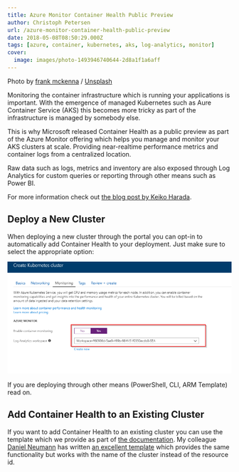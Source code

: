 ```yaml
---
title: Azure Monitor Container Health Public Preview
author: Christoph Petersen
url: /azure-monitor-container-health-public-preview
date: 2018-05-08T08:50:29.000Z
tags: [azure, container, kubernetes, aks, log-analytics, monitor]
cover: 
  image: images/photo-1493946740644-2d8a1f1a6aff
---
```


Photo by [frank mckenna](https://unsplash.com/@frankiefoto?utm_source=ghost&amp;utm_medium=referral&amp;utm_campaign=api-credit) / [Unsplash](https://unsplash.com/?utm_source=ghost&amp;utm_medium=referral&amp;utm_campaign=api-credit)

Monitoring the container infrastructure which is running your applications is important. With the emergence of managed Kubernetes such as Aure Container Service (AKS) this becomes more tricky as part of the infrastructure is managed by somebody else.

This is why Microsoft released Container Health as a public preview as part of the Azure Monitor offering which helps you manage and monitor your AKS clusters at scale. Providing near-realtime performance metrics and container logs from a centralized location.

Raw data such as logs, metrics and inventory are also exposed through Log Analytics for custom queries or reporting through other means such as Power BI.

For more information check out [the blog post by Keiko Harada](https://azure.microsoft.com/en-us/blog/monitoring-azure-kubernetes-service-aks-with-azure-monitor-container-health-preview/).

## Deploy a New Cluster

When deploying a new cluster through the portal you can opt-in to automatically add Container Health to your deployment. Just make sure to select the appropriate option:

![kube-health](images/kube-health.png)

If you are deploying through other means (PowerShell, CLI, ARM Template) read on.

## Add Container Health to an Existing Cluster

If you want to add Container Health to an existing cluster you can use the template which we provide as part of [the documentation](https://docs.microsoft.com/en-us/azure/monitoring/monitoring-container-health). My colleague [Daniel Neumann](https://www.danielstechblog.info/) has written [an excellent template](https://github.com/neumanndaniel/armtemplates/blob/master/container/aksEnableMonitoring.json) which provides the same functionality but works with the name of the cluster instead of the resource id.
